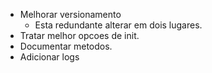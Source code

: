 <!-- 
### Questionário:

Inicializar com testes? (yes):
Inicializar com documentação? (yes):
Inicializar criar pacote NPM? (yes): -->

* Melhorar versionamento
  * Esta redundante alterar em dois lugares.
* Tratar melhor opcoes de init.
* Documentar metodos.
* Adicionar logs